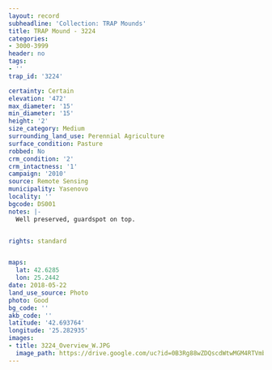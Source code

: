 ```yaml
---
layout: record
subheadline: 'Collection: TRAP Mounds'
title: TRAP Mound - 3224
categories:
- 3000-3999
header: no
tags:
- ''
trap_id: '3224'

certainty: Certain
elevation: '472'
max_diameter: '15'
min_diameter: '15'
height: '2'
size_category: Medium
surrounding_land_use: Perennial Agriculture
surface_condition: Pasture
robbed: No
crm_condition: '2'
crm_intactness: '1'
campaign: '2010'
source: Remote Sensing
municipality: Yasenovo
locality: ''
bgcode: DS001
notes: |-
  Well preserved, guardspot on top.


rights: standard


maps:
  lat: 42.6285
  lon: 25.2442
date: 2018-05-22
land_use_source: Photo
photo: Good
bg_code: ''
akb_code: ''
latitude: '42.693764'
longitude: '25.282935'
images:
- title: 3224_Overview_W.JPG
  image_path: https://drive.google.com/uc?id=0B3Rg88wZDQscdWtwMGM4RTVmb1k
---
```

